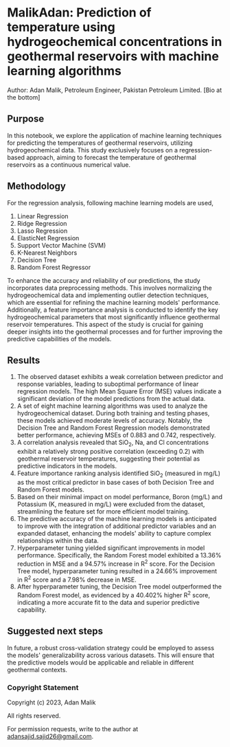 # MalikAdan: Prediction of temperature using hydrogeochemical concentrations in geothermal reservoirs with machine learning algorithms

Author: Adan Malik, Petroleum Engineer, Pakistan Petroleum Limited. [Bio at the bottom]


## Purpose
In this notebook, we explore the application of machine learning techniques for predicting the temperatures of geothermal reservoirs, utilizing hydrogeochemical data. This study exclusively focuses on a regression-based approach, aiming to forecast the temperature of geothermal reservoirs as a continuous numerical value.

## Methodology
For the regression analysis, following machine learning models are used,  
1. Linear Regression 
2. Ridge Regression
3. Lasso Regression
4. ElasticNet Regression
5. Support Vector Machine (SVM)
6. K-Nearest Neighbors
7. Decision Tree
8. Random Forest Regressor

To enhance the accuracy and reliability of our predictions, the study incorporates data preprocessing methods. This involves normalizing the hydrogeochemical data and implementing outlier detection techniques, which are essential for refining the machine learning models' performance. Additionally, a feature importance analysis is conducted to identify the key hydrogeochemical parameters that most significantly influence geothermal reservoir temperatures. This aspect of the study is crucial for gaining deeper insights into the geothermal processes and for further improving the predictive capabilities of the models.


## Results
1. The observed dataset exhibits a weak correlation between predictor and response variables, leading to suboptimal performance of linear regression models. The high Mean Square Error (MSE) values indicate a significant deviation of the model predictions from the actual data.
2. A set of eight machine learning algorithms was used to analyze the hydrogeochemical dataset. During both training and testing phases, these models achieved moderate levels of accuracy. Notably, the Decision Tree and Random Forest Regression models demonstrated better performance, achieving MSEs of 0.883 and 0.742, respectively.
3. A correlation analysis revealed that SiO<sub>2</sub>, Na, and Cl concentrations exhibit a relatively strong positive correlation (exceeding 0.2) with geothermal reservoir temperatures, suggesting their potential as predictive indicators in the models.
4. Feature importance ranking analysis identified SiO<sub>2</sub> (measured in mg/L) as the most critical predictor in base cases of both Decision Tree and Random Forest models.
5. Based on their minimal impact on model performance, Boron (mg/L) and Potassium (K, measured in mg/L) were excluded from the dataset, streamlining the feature set for more efficient model training.
6. The predictive accuracy of the machine learning models is anticipated to improve with the integration of additional predictor variables and an expanded dataset, enhancing the models' ability to capture complex relationships within the data.
7. Hyperparameter tuning yielded significant improvements in model performance. Specifically, the Random Forest model exhibited a 13.36% reduction in MSE and a 94.57% increase in R<sup>2</sup> score. For the Decision Tree model, hyperparameter tuning resulted in a 24.66% improvement in R<sup>2</sup> score and a 7.98% decrease in MSE.
8. After hyperparameter tuning, the Decision Tree model outperformed the Random Forest model, as evidenced by a 40.402% higher R<sup>2</sup> score, indicating a more accurate fit to the data and superior predictive capability.

## Suggested next steps
In future, a robust cross-validation strategy could be employed to assess the models' generalizability across various datasets. This will ensure that the predictive models would be applicable and reliable in different geothermal contexts.

### Copyright Statement

Copyright (c) 2023, Adan Malik

All rights reserved.

For permission requests, write to the author at adansajid.sajid26@gmail.com.
